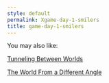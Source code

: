 ```yaml
---
style: default
permalink: Xgame-day-1-smilers
title: game-day-1-smilers
---
```

You may also like:

[Tunneling Between Worlds](http://scp-wiki.net/gdp2-tunneling-between-worlds)

[The World From a Different Angle](http://scp-wiki.net/gdp2-looking-at-the-world-from-a-different-angle)
